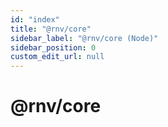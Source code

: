 ```yaml
---
id: "index"
title: "@rnv/core"
sidebar_label: "@rnv/core (Node)"
sidebar_position: 0
custom_edit_url: null
---
```


# @rnv/core
